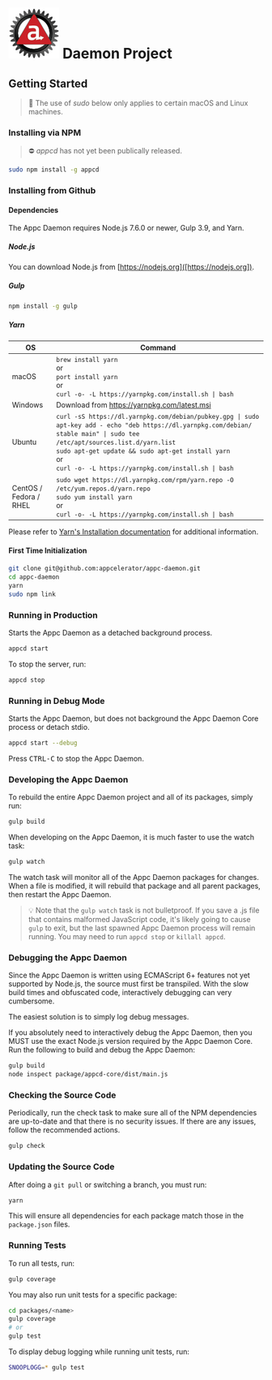 # ![Appc Daemon logo](../images/appc-daemon.png) Daemon Project

## Getting Started

> :key: The use of _sudo_ below only applies to certain macOS and Linux machines.

### Installing via NPM

> :no_entry: _appcd_ has not yet been publically released.

```bash
sudo npm install -g appcd
```

### Installing from Github

#### Dependencies

The Appc Daemon requires Node.js 7.6.0 or newer, Gulp 3.9, and Yarn.

##### Node.js

You can download Node.js from [https://nodejs.org]([https://nodejs.org]).

##### Gulp

```bash
npm install -g gulp
```

##### Yarn

<table>
	<thead>
		<tr>
			<th>OS</th>
			<th>Command</th>
		</tr>
	</thead>
	<tbody>
		<tr>
			<td>macOS</td>
			<td><code>brew install yarn</code><br>
				or<br>
				<code>port install yarn</code><br>
				or<br>
				<code>curl -o- -L https://yarnpkg.com/install.sh | bash</code></td>
		</tr>
		<tr>
			<td>Windows</td>
			<td>Download from <a href="https://yarnpkg.com/latest.msi">https://yarnpkg.com/latest.msi</a></td>
		</tr>
		<tr>
			<td>Ubuntu</td>
			<td><code>curl -sS https://dl.yarnpkg.com/debian/pubkey.gpg | sudo apt-key add - echo "deb https://dl.yarnpkg.com/debian/ stable main" | sudo tee /etc/apt/sources.list.d/yarn.list</code><br>
				<code>sudo apt-get update && sudo apt-get install yarn</code><br>
				or<br>
				<code>curl -o- -L https://yarnpkg.com/install.sh | bash</code></td>
		</tr>
		<tr>
			<td>CentOS / Fedora / RHEL</td>
			<td><code>sudo wget https://dl.yarnpkg.com/rpm/yarn.repo -O /etc/yum.repos.d/yarn.repo</code><br>
				<code>sudo yum install yarn</code><br>
				or<br>
				<code>curl -o- -L https://yarnpkg.com/install.sh | bash</code></td>
		</tr>
	</tbody>
</table>

Please refer to [Yarn's Installation documentation](https://yarnpkg.com/en/docs/install) for
additional information.

#### First Time Initialization

```bash
git clone git@github.com:appcelerator/appc-daemon.git
cd appc-daemon
yarn
sudo npm link
```

### Running in Production

Starts the Appc Daemon as a detached background process.

```bash
appcd start
```

To stop the server, run:

```bash
appcd stop
```

### Running in Debug Mode

Starts the Appc Daemon, but does not background the Appc Daemon Core process or detach stdio.

```bash
appcd start --debug
```

Press <kbd>CTRL-C</kbd> to stop the Appc Daemon.

### Developing the Appc Daemon

To rebuild the entire Appc Daemon project and all of its packages, simply run:

```bash
gulp build
```

When developing on the Appc Daemon, it is much faster to use the watch task:

```bash
gulp watch
```

The watch task will monitor all of the Appc Daemon packages for changes. When a file is modified, it
will rebuild that package and all parent packages, then restart the Appc Daemon.

> :bulb: Note that the `gulp watch` task is not bulletproof. If you save a .js file that contains
> malformed JavaScript code, it's likely going to cause `gulp` to exit, but the last spawned Appc
> Daemon process will remain running. You may need to run `appcd stop` or `killall appcd`.

### Debugging the Appc Daemon

Since the Appc Daemon is written using ECMAScript 6+ features not yet supported by Node.js, the
source must first be transpiled. With the slow build times and obfuscated code, interactively
debugging can very cumbersome.

The easiest solution is to simply log debug messages.

If you absolutely need to interactively debug the Appc Daemon, then you MUST use the exact Node.js
version required by the Appc Daemon Core. Run the following to build and debug the Appc Daemon:

```bash
gulp build
node inspect package/appcd-core/dist/main.js
```

### Checking the Source Code

Periodically, run the check task to make sure all of the NPM dependencies are up-to-date and that
there is no security issues. If there are any issues, follow the recommended actions.

```bash
gulp check
```

### Updating the Source Code

After doing a `git pull` or switching a branch, you must run:

```bash
yarn
```

This will ensure all dependencies for each package match those in the `package.json` files.

### Running Tests

To run all tests, run:

```bash
gulp coverage
```

You may also run unit tests for a specific package:

```bash
cd packages/<name>
gulp coverage
# or
gulp test
```

To display debug logging while running unit tests, run:

```bash
SNOOPLOGG=* gulp test
```
